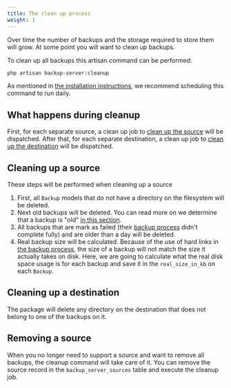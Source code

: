 ```yaml
---
title: The clean up process
weight: 1
---
```


Over time the number of backups and the storage required to store them will grow. At some point you will want to clean up backups.

To clean up all backups this artisan command can be performed:

```bash
php artisan backup-server:cleanup
```

As mentioned in [the installation instructions](/docs/laravel-backup-server/v1/installation-setup), we recommend scheduling this command to run daily.

## What happens during cleanup

First, for each separate source, a clean up job to [clean up the source](docs/laravel-backup-server/v1/cleaning-up-backups/the-cleanup-process) will be dispatched. After that, for each separate destination, a clean up job to [clean up the destination](docs/laravel-backup-server/v1/cleaning-up-backups/the-cleanup-process) will be dispatched.

## Cleaning up a source

These steps will be performed when cleaning up a source

1. First, all `Backup` models that do not have a directory on the filesystem will be deleted.
2. Next old backups will be deleted. You can read more on we determine that a backup is "old" [in this section](/docs/laravel-backup-server/v1/cleaning-up-backups/determining-old-backups).
3. All backups that are mark as failed (their [backup process](/docs/laravel-backup-server/v1/taking-backups/the-backup-process) didn't complete fully) and are older than a day will be deleted.
4. Real backup size will be calculated. Because of the use of hard links in [the backup process](/docs/laravel-backup-server/v1/taking-backups/the-backup-process), the size of a backup will not match the size it actually takes on disk. Here, we are going to calculate what the real disk space usage is for each backup and save it in the `real_size_in_kb` on each `Backup`.

## Cleaning up a destination

The package will delete any directory on the destination that does not belong to one of the backups on it.

## Removing a source

When you no longer need to support a source and want to remove all backups, the cleanup command will take care of it.
You can remove the source record in the `backup_server_sources` table and execute the cleanup job.
